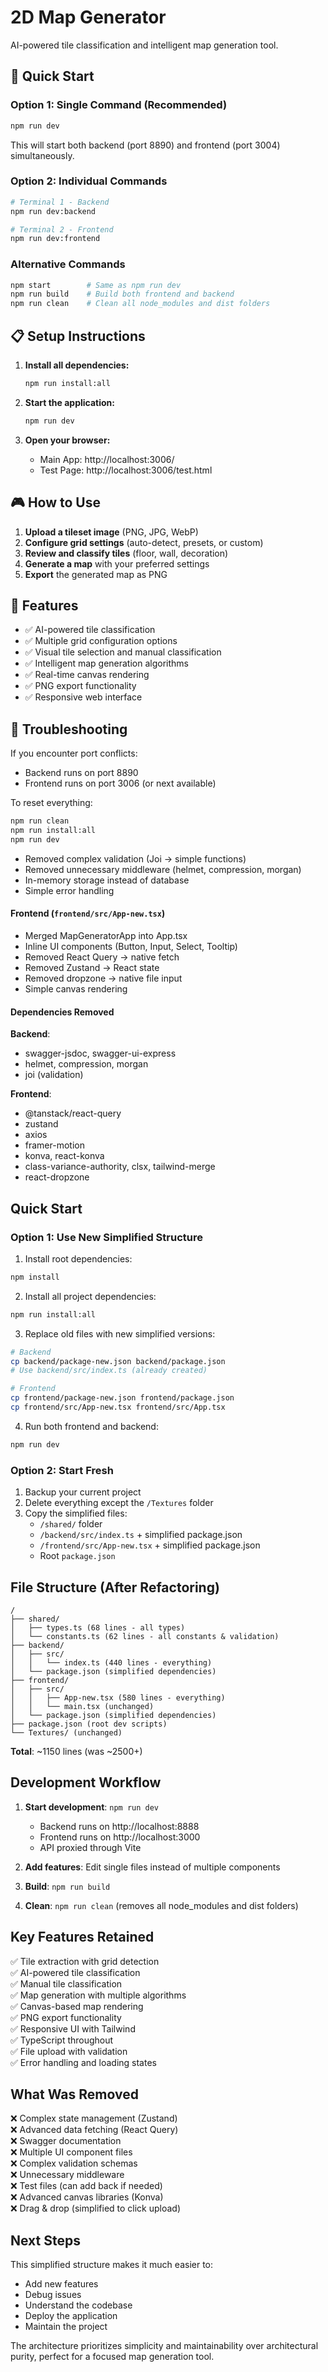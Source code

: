 # 2D Map Generator

AI-powered tile classification and intelligent map generation tool.

## 🚀 Quick Start

### Option 1: Single Command (Recommended)
```bash
npm run dev
```
This will start both backend (port 8890) and frontend (port 3004) simultaneously.

### Option 2: Individual Commands
```bash
# Terminal 1 - Backend
npm run dev:backend

# Terminal 2 - Frontend  
npm run dev:frontend
```

### Alternative Commands
```bash
npm start        # Same as npm run dev
npm run build    # Build both frontend and backend
npm run clean    # Clean all node_modules and dist folders
```

## 📋 Setup Instructions

1. **Install all dependencies:**
   ```bash
   npm run install:all
   ```

2. **Start the application:**
   ```bash
   npm run dev
   ```

3. **Open your browser:**
   - Main App: http://localhost:3006/
   - Test Page: http://localhost:3006/test.html

## 🎮 How to Use

1. **Upload a tileset image** (PNG, JPG, WebP)
2. **Configure grid settings** (auto-detect, presets, or custom)
3. **Review and classify tiles** (floor, wall, decoration)
4. **Generate a map** with your preferred settings
5. **Export** the generated map as PNG

## 📝 Features

- ✅ AI-powered tile classification
- ✅ Multiple grid configuration options
- ✅ Visual tile selection and manual classification
- ✅ Intelligent map generation algorithms
- ✅ Real-time canvas rendering
- ✅ PNG export functionality
- ✅ Responsive web interface

## 🐛 Troubleshooting

If you encounter port conflicts:
- Backend runs on port 8890
- Frontend runs on port 3006 (or next available)

To reset everything:
```bash
npm run clean
npm run install:all
npm run dev
```
- Removed complex validation (Joi → simple functions)
- Removed unnecessary middleware (helmet, compression, morgan)
- In-memory storage instead of database
- Simple error handling

#### Frontend (`frontend/src/App-new.tsx`)
- Merged MapGeneratorApp into App.tsx
- Inline UI components (Button, Input, Select, Tooltip)
- Removed React Query → native fetch
- Removed Zustand → React state
- Removed dropzone → native file input
- Simple canvas rendering

#### Dependencies Removed
**Backend**:
- swagger-jsdoc, swagger-ui-express
- helmet, compression, morgan
- joi (validation)

**Frontend**:
- @tanstack/react-query
- zustand
- axios
- framer-motion
- konva, react-konva
- class-variance-authority, clsx, tailwind-merge
- react-dropzone

## Quick Start

### Option 1: Use New Simplified Structure

1. Install root dependencies:
```bash
npm install
```

2. Install all project dependencies:
```bash
npm run install:all
```

3. Replace old files with new simplified versions:
```bash
# Backend
cp backend/package-new.json backend/package.json
# Use backend/src/index.ts (already created)

# Frontend  
cp frontend/package-new.json frontend/package.json
cp frontend/src/App-new.tsx frontend/src/App.tsx
```

4. Run both frontend and backend:
```bash
npm run dev
```

### Option 2: Start Fresh

1. Backup your current project
2. Delete everything except the `/Textures` folder
3. Copy the simplified files:
   - `/shared/` folder
   - `/backend/src/index.ts` + simplified package.json
   - `/frontend/src/App-new.tsx` + simplified package.json
   - Root `package.json`

## File Structure (After Refactoring)

```
/
├── shared/
│   ├── types.ts (68 lines - all types)
│   └── constants.ts (62 lines - all constants & validation)
├── backend/
│   ├── src/
│   │   └── index.ts (440 lines - everything)
│   └── package.json (simplified dependencies)
├── frontend/
│   ├── src/
│   │   ├── App-new.tsx (580 lines - everything)
│   │   └── main.tsx (unchanged)
│   └── package.json (simplified dependencies)
├── package.json (root dev scripts)
└── Textures/ (unchanged)
```

**Total**: ~1150 lines (was ~2500+)

## Development Workflow

1. **Start development**: `npm run dev`
   - Backend runs on http://localhost:8888
   - Frontend runs on http://localhost:3000
   - API proxied through Vite

2. **Add features**: Edit single files instead of multiple components

3. **Build**: `npm run build`

4. **Clean**: `npm run clean` (removes all node_modules and dist folders)

## Key Features Retained

✅ Tile extraction with grid detection  
✅ AI-powered tile classification  
✅ Manual tile classification  
✅ Map generation with multiple algorithms  
✅ Canvas-based map rendering  
✅ PNG export functionality  
✅ Responsive UI with Tailwind  
✅ TypeScript throughout  
✅ File upload with validation  
✅ Error handling and loading states  

## What Was Removed

❌ Complex state management (Zustand)  
❌ Advanced data fetching (React Query)  
❌ Swagger documentation  
❌ Multiple UI component files  
❌ Complex validation schemas  
❌ Unnecessary middleware  
❌ Test files (can add back if needed)  
❌ Advanced canvas libraries (Konva)  
❌ Drag & drop (simplified to click upload)  

## Next Steps

This simplified structure makes it much easier to:
- Add new features
- Debug issues  
- Understand the codebase
- Deploy the application
- Maintain the project

The architecture prioritizes simplicity and maintainability over architectural purity, perfect for a focused map generation tool.
